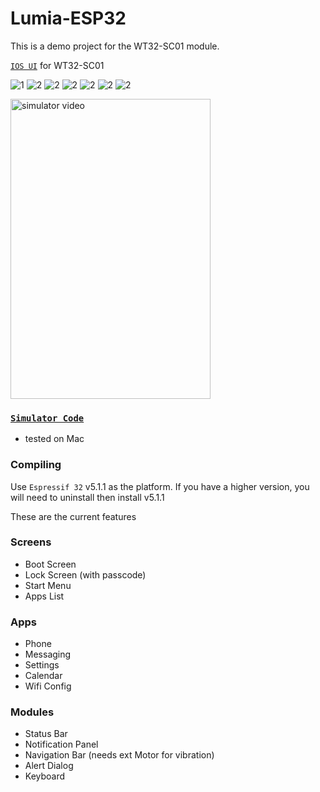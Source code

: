 # Lumia-ESP32
This is a demo project for the WT32-SC01 module.


[`IOS UI`](https://github.com/fbiego/IOS-ESP32) for WT32-SC01


<!-- [![Lumia ESP32](youtube.png?raw=true "youtube")](https://www.youtube.com/watch?v=jaJCa-hXfNk) -->
![1](screens/lock.png?raw=true "1")
![2](screens/home.png?raw=true "2")
![2](screens/apps.png?raw=true "2")
![2](screens/status.png?raw=true "2")
![2](screens/settings.png?raw=true "2")
![2](screens/sms.png?raw=true "2")
![2](screens/test.png?raw=true "2")



<img src="simulation.gif" width="320" height="480" alt="simulator video"/>

### [`Simulator Code`](https://github.com/fbiego/lv_platformio)
- tested on Mac

### Compiling
Use `Espressif 32` v5.1.1 as the platform. If you have a higher version, you will need to uninstall then install v5.1.1

These are the current features
### Screens
- Boot Screen
- Lock Screen (with passcode)
- Start Menu
- Apps List
### Apps
- Phone 
- Messaging
- Settings
- Calendar
- Wifi Config
### Modules
- Status Bar
- Notification Panel
- Navigation Bar (needs ext Motor for vibration)
- Alert Dialog
- Keyboard

